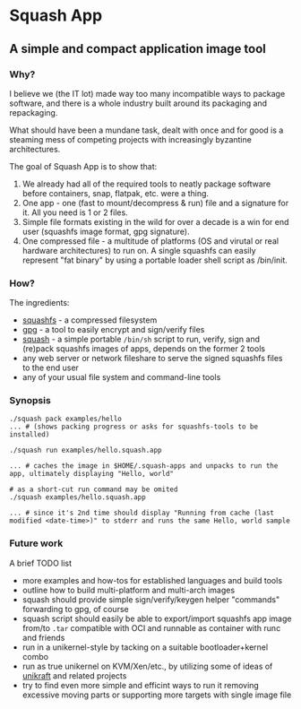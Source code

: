 # Squash App

## A simple and compact application image tool


### Why?

I believe we (the IT lot) made way too many incompatible ways to package software,
and there is a whole industry built around its packaging and repackaging.

What should have been a mundane task, dealt with once and for good is a steaming
mess of competing projects with increasingly byzantine architectures.

The goal of Squash App is to show that:

1. We already had all of the required tools to neatly package software before containers, snap, flatpak, etc. were a thing.
2. One app - one (fast to mount/decompress & run) file and a signature for it. All you need is 1 or 2 files.
3. Simple file formats existing in the wild for over a decade is a win for end user (squashfs image format, gpg signature).
4. One compressed file - a multitude of platforms (OS and virutal or real hardware architectures) to run on. 
A single squashfs can easily represent "fat binary" by using a portable loader shell script as /bin/init.

### How?

The ingredients:
- [squashfs](https://github.com/plougher/squashfs-tools) - a compressed filesystem
- [gpg](https://www.gnupg.org/) - a tool to easily encrypt and sign/verify files
- [squash](./squash) - a simple portable `/bin/sh` script to run, verify, sign and (re)pack squashfs images of apps, depends on the former 2 tools
- any web server or network fileshare to serve the signed squashfs files to the end user
- any of your usual file system and command-line tools

### Synopsis
```shell
./squash pack examples/hello
... # (shows packing progress or asks for squashfs-tools to be installed)

./squash run examples/hello.squash.app

... # caches the image in $HOME/.squash-apps and unpacks to run the app, ultimately displaying "Hello, world"

# as a short-cut run command may be omited
./squash examples/hello.squash.app

... # since it's 2nd time should display "Running from cache (last modified <date-time>)" to stderr and runs the same Hello, world sample

```

### Future work

A brief TODO list

- more examples and how-tos for established languages and build tools
- outline how to build multi-platform and multi-arch images
- squash should provide simple sign/verify/keygen helper "commands" forwarding to gpg, of course
- squash script should easily be able to export/import squashfs app image from/to `.tar` compatible with OCI and runnable as container with runc and friends
- run in a unikernel-style by tacking on a suitable bootloader+kernel combo
- run as true unikernel on KVM/Xen/etc., by utilizing some of ideas of [unikraft](http://www.unikraft.org) and related projects
- try to find even more simple and efficint ways to run it removing excessive moving parts or supporting more targets with single image file

